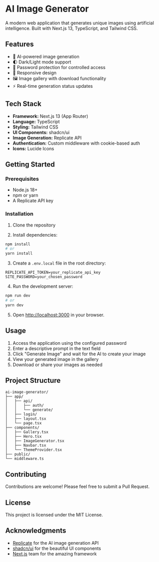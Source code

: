 
# AI Image Generator

A modern web application that generates unique images using artificial intelligence. Built with Next.js 13, TypeScript, and Tailwind CSS.

## Features

- 🎨 AI-powered image generation
- 🌓 Dark/Light mode support
- 🔐 Password protection for controlled access
- 📱 Responsive design
- 🖼️ Image gallery with download functionality
- ⚡ Real-time generation status updates

## Tech Stack

- **Framework:** Next.js 13 (App Router)
- **Language:** TypeScript
- **Styling:** Tailwind CSS
- **UI Components:** shadcn/ui
- **Image Generation:** Replicate API
- **Authentication:** Custom middleware with cookie-based auth
- **Icons:** Lucide Icons

## Getting Started

### Prerequisites

- Node.js 18+ 
- npm or yarn
- A Replicate API key

### Installation

1. Clone the repository


2. Install dependencies:
```bash
npm install
# or
yarn install
```

3. Create a `.env.local` file in the root directory:
```env
REPLICATE_API_TOKEN=your_replicate_api_key
SITE_PASSWORD=your_chosen_password
```

4. Run the development server:
```bash
npm run dev
# or
yarn dev
```

5. Open [http://localhost:3000](http://localhost:3000) in your browser.

## Usage

1. Access the application using the configured password
2. Enter a descriptive prompt in the text field
3. Click "Generate Image" and wait for the AI to create your image
4. View your generated image in the gallery
5. Download or share your images as needed

## Project Structure

```
ai-image-generator/
├── app/
│   ├── api/
│   │   ├── auth/
│   │   └── generate/
│   ├── login/
│   ├── layout.tsx
│   └── page.tsx
├── components/
│   ├── Gallery.tsx
│   ├── Hero.tsx
│   ├── ImageGenerator.tsx
│   ├── Navbar.tsx
│   └── ThemeProvider.tsx
├── public/
└── middleware.ts
```

## Contributing

Contributions are welcome! Please feel free to submit a Pull Request.

## License

This project is licensed under the MIT License.

## Acknowledgments

- [Replicate](https://replicate.com/) for the AI image generation API
- [shadcn/ui](https://ui.shadcn.com/) for the beautiful UI components
- [Next.js](https://nextjs.org/) team for the amazing framework
